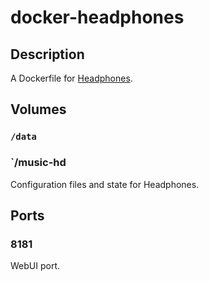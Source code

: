 # docker-headphones

## Description

A Dockerfile for [Headphones](https://github.com/rembo10/headphones/).

## Volumes

### `/data`
### `/music-hd

Configuration files and state for Headphones.

## Ports

### 8181

WebUI port.

